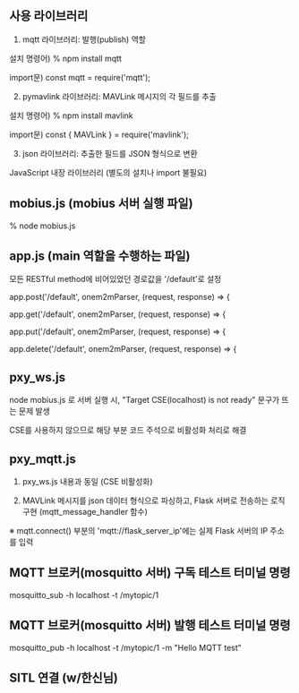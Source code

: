 ## 사용 라이브러리
1. mqtt 라이브러리: 발행(publish) 역할

설치 명령어) % npm install mqtt

import문) const mqtt = require('mqtt');

2. pymavlink 라이브러리: MAVLink 메시지의 각 필드를 추출

설치 명령어) % npm install mavlink

import문) const { MAVLink } = require('mavlink');

3. json 라이브러리: 추출한 필드를 JSON 형식으로 변환

JavaScript 내장 라이브러리 (별도의 설치나 import 불필요)

## mobius.js (mobius 서버 실행 파일)
% node mobius.js

## app.js (main 역할을 수행하는 파일)
모든 RESTful method에 비어있었던 경로값을 '/default'로 설정 

app.post('/default', onem2mParser, (request, response) => {

app.get('/default', onem2mParser, (request, response) => {

app.put('/default', onem2mParser, (request, response) => {

app.delete('/default', onem2mParser, (request, response) => {

## pxy_ws.js
node mobius.js 로 서버 실행 시, "Target CSE(localhost) is not ready" 문구가 뜨는 문제 발생

CSE를 사용하지 않으므로 해당 부분 코드 주석으로 비활성화 처리로 해결

## pxy_mqtt.js
1. pxy_ws.js 내용과 동일 (CSE 비활성화)

2. MAVLink 메시지를 json 데이터 형식으로 파싱하고, Flask 서버로 전송하는 로직 구현 (mqtt_message_handler 함수)

※ mqtt.connect() 부분의 'mqtt://flask_server_ip'에는 실제 Flask 서버의 IP 주소를 입력

## MQTT 브로커(mosquitto 서버) 구독 테스트 터미널 명령
mosquitto_sub -h localhost -t /mytopic/1

## MQTT 브로커(mosquitto 서버) 발행 테스트 터미널 명령
mosquitto_pub -h localhost -t /mytopic/1 -m "Hello MQTT test"

## SITL 연결 (w/한신님)
